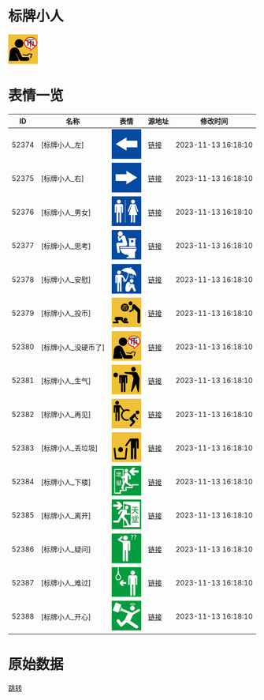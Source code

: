 # 标牌小人

<img src="./cover.png" height="60" alt="cover" />

# 表情一览

|ID|名称|表情|源地址|修改时间|
|----|----|----|----|----|
|52374|[标牌小人_左]|<img src="./pic/052374_%5B标牌小人_左%5D.png" height="60" alt="左"/>|[链接](https://i0.hdslb.com/bfs/garb/7d561221bd286413418e5442e42dc5ed928dbefc.png)|2023-11-13 16:18:10|
|52375|[标牌小人_右]|<img src="./pic/052375_%5B标牌小人_右%5D.png" height="60" alt="右"/>|[链接](https://i0.hdslb.com/bfs/garb/19e28fc7b3c4e0892b6dd6fb9ed0f68de1150bef.png)|2023-11-13 16:18:10|
|52376|[标牌小人_男女]|<img src="./pic/052376_%5B标牌小人_男女%5D.png" height="60" alt="男女"/>|[链接](https://i0.hdslb.com/bfs/garb/d0b24363b3fe39c0739992d3355980956f957347.png)|2023-11-13 16:18:10|
|52377|[标牌小人_思考]|<img src="./pic/052377_%5B标牌小人_思考%5D.png" height="60" alt="思考"/>|[链接](https://i0.hdslb.com/bfs/garb/b8e99f583b4ba768f4756b32b261053176ba4ca6.png)|2023-11-13 16:18:10|
|52378|[标牌小人_安慰]|<img src="./pic/052378_%5B标牌小人_安慰%5D.png" height="60" alt="安慰"/>|[链接](https://i0.hdslb.com/bfs/garb/e0ee0741a71ad43d166574e4c801ed0bd85d072c.png)|2023-11-13 16:18:10|
|52379|[标牌小人_投币]|<img src="./pic/052379_%5B标牌小人_投币%5D.png" height="60" alt="投币"/>|[链接](https://i0.hdslb.com/bfs/garb/d8a3bc5dca0519b9549bedad861469cf6f75bae6.png)|2023-11-13 16:18:10|
|52380|[标牌小人_没硬币了]|<img src="./pic/052380_%5B标牌小人_没硬币了%5D.png" height="60" alt="没硬币了"/>|[链接](https://i0.hdslb.com/bfs/garb/c1d4c06a9ec67e24eb360413d740cc9e42bc8331.png)|2023-11-13 16:18:10|
|52381|[标牌小人_生气]|<img src="./pic/052381_%5B标牌小人_生气%5D.png" height="60" alt="生气"/>|[链接](https://i0.hdslb.com/bfs/garb/9cf3096dca6671036863af308962bce4dfabd5a7.png)|2023-11-13 16:18:10|
|52382|[标牌小人_再见]|<img src="./pic/052382_%5B标牌小人_再见%5D.png" height="60" alt="再见"/>|[链接](https://i0.hdslb.com/bfs/garb/cf3210be06657e7bb9335270b546d201f5549f0e.png)|2023-11-13 16:18:10|
|52383|[标牌小人_丢垃圾]|<img src="./pic/052383_%5B标牌小人_丢垃圾%5D.png" height="60" alt="丢垃圾"/>|[链接](https://i0.hdslb.com/bfs/garb/1172a7f4a9d9a57cde17cb61fd8a1af84f6cd5ca.png)|2023-11-13 16:18:10|
|52384|[标牌小人_下楼]|<img src="./pic/052384_%5B标牌小人_下楼%5D.png" height="60" alt="下楼"/>|[链接](https://i0.hdslb.com/bfs/garb/bbd52217d2317452ef32141ef542fb507d342b63.png)|2023-11-13 16:18:10|
|52385|[标牌小人_离开]|<img src="./pic/052385_%5B标牌小人_离开%5D.png" height="60" alt="离开"/>|[链接](https://i0.hdslb.com/bfs/garb/c7b61645b2b6f802ef244aa4b47c87c9ac4fa448.png)|2023-11-13 16:18:10|
|52386|[标牌小人_疑问]|<img src="./pic/052386_%5B标牌小人_疑问%5D.png" height="60" alt="疑问"/>|[链接](https://i0.hdslb.com/bfs/garb/7d43266de5ac37717b14db5fd1151b6c651c688e.png)|2023-11-13 16:18:10|
|52387|[标牌小人_难过]|<img src="./pic/052387_%5B标牌小人_难过%5D.png" height="60" alt="难过"/>|[链接](https://i0.hdslb.com/bfs/garb/8325485ed9dd765c56d870ef7fd3aa4174c5ac46.png)|2023-11-13 16:18:10|
|52388|[标牌小人_开心]|<img src="./pic/052388_%5B标牌小人_开心%5D.png" height="60" alt="开心"/>|[链接](https://i0.hdslb.com/bfs/garb/c03137f3fbd7bac5a0ebaf5dbe6b37bfe7707386.png)|2023-11-13 16:18:10|

# 原始数据

[跳转](./raw.json)

